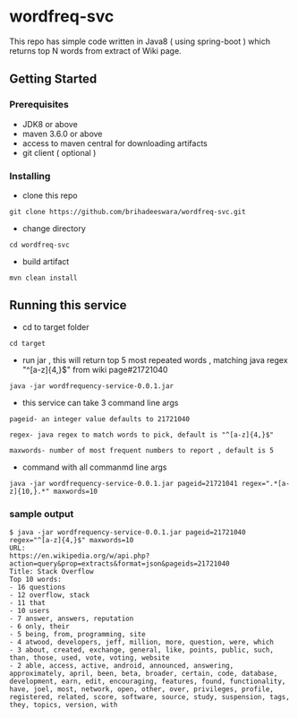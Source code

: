 # wordfreq-svc

This repo has simple code written in Java8 ( using spring-boot ) which returns top N words from extract of Wiki page.


## Getting Started


### Prerequisites

- JDK8 or above
- maven 3.6.0 or above
- access to maven central for downloading artifacts 
- git client ( optional )

### Installing
- clone this repo 
```
git clone https://github.com/brihadeeswara/wordfreq-svc.git

```
- change directory
```
cd wordfreq-svc 
```
- build artifact

```
mvn clean install

```
   
## Running this service

 - cd to target folder

```
cd target
```
- run jar , this will return top 5 most repeated words , matching java regex "^[a-z]{4,}$" from wiki page#21721040
```
java -jar wordfrequency-service-0.0.1.jar
```

- this service can take 3 command line args
```
pageid- an integer value defaults to 21721040
```
```
regex- java regex to match words to pick, default is "^[a-z]{4,}$"
```
```
maxwords- number of most frequent numbers to report , default is 5
```
- command with all commanmd line args
```
java -jar wordfrequency-service-0.0.1.jar pageid=21721041 regex=".*[a-z]{10,}.*" maxwords=10 
```



### sample output

```
$ java -jar wordfrequency-service-0.0.1.jar pageid=21721040 regex="^[a-z]{4,}$" maxwords=10 
URL:
https://en.wikipedia.org/w/api.php?action=query&prop=extracts&format=json&pageids=21721040
Title: Stack Overflow
Top 10 words:
- 16 questions
- 12 overflow, stack
- 11 that
- 10 users
- 7 answer, answers, reputation
- 6 only, their
- 5 being, from, programming, site
- 4 atwood, developers, jeff, million, more, question, were, which
- 3 about, created, exchange, general, like, points, public, such, than, those, used, vote, voting, website
- 2 able, access, active, android, announced, answering, approximately, april, been, beta, broader, certain, code, database, development, earn, edit, encouraging, features, found, functionality, have, joel, most, network, open, other, over, privileges, profile, registered, related, score, software, source, study, suspension, tags, they, topics, version, with

```
